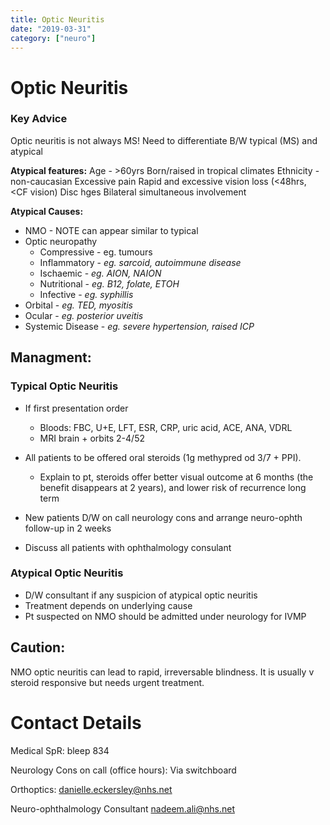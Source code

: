 ```yaml
---
title: Optic Neuritis
date: "2019-03-31"
category: ["neuro"]
---
```

# Optic Neuritis

### Key Advice

Optic neuritis is not always MS!
Need to differentiate B/W typical (MS) and atypical

**Atypical features:**
Age - >60yrs
Born/raised in tropical climates
Ethnicity - non-caucasian
Excessive pain
Rapid and excessive vision loss (<48hrs, <CF vision)
Disc hges
Bilateral simultaneous involvement

**Atypical Causes:**
* NMO - NOTE can appear similar to typical  
* Optic neuropathy
    * Compressive - eg. tumours 
    * Inflammatory - *eg. sarcoid, autoimmune disease*
    * Ischaemic - *eg. AION, NAION*
    * Nutritional - *eg. B12, folate, ETOH*
    * Infective - *eg. syphillis*
* Orbital - *eg. TED, myositis*
* Ocular - *eg. posterior uveitis* 
* Systemic Disease - *eg. severe hypertension, raised ICP*




## Managment:
### Typical Optic Neuritis
* If first presentation order
    * Bloods: FBC, U+E, LFT, ESR, CRP, uric acid, ACE, ANA, VDRL
    * MRI brain + orbits 2-4/52
 
* All patients to be offered oral steroids (1g methypred od 3/7 + PPI). 
    * Explain to pt, steroids offer better visual outcome at 6 months (the benefit disappears at 2 years), and lower risk of recurrence long term  
* New patients D/W on call neurology cons and arrange neuro-ophth follow-up in 2 weeks
* Discuss all patients with ophthalmology consulant

### Atypical Optic Neuritis
* D/W consultant if any suspicion of atypical optic neuritis
* Treatment depends on underlying cause
* Pt suspected on NMO should be admitted under neurology for IVMP


## Caution: 

NMO optic neuritis can lead to rapid, irreversable blindness.  It is usually v steroid responsive but needs urgent treatment. 


# Contact Details

Medical SpR: bleep 834

Neurology Cons on call (office hours): Via switchboard

Orthoptics: danielle.eckersley@nhs.net

Neuro-ophthalmology Consultant nadeem.ali@nhs.net









